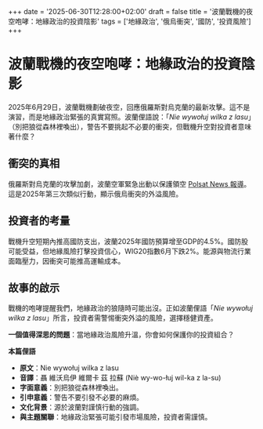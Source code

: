 +++
date = '2025-06-30T12:28:00+02:00'
draft = false
title = '波蘭戰機的夜空咆哮：地緣政治的投資陰影'
tags = ['地緣政治', '俄烏衝突', '國防', '投資風險']
+++

# 波蘭戰機的夜空咆哮：地緣政治的投資陰影

2025年6月29日，波蘭戰機劃破夜空，回應俄羅斯對烏克蘭的最新攻擊。這不是演習，而是地緣政治緊張的真實寫照。波蘭俚語說：「*Nie wywołuj wilka z lasu*」（別把狼從森林裡喚出），警告不要挑起不必要的衝突，但戰機升空對投資者意味著什麼？

## 衝突的真相

俄羅斯對烏克蘭的攻擊加劇，波蘭空軍緊急出動以保護領空 [Polsat News 報導](https://www.polsatnews.pl/wiadomosc/2025-06-29/rosyjski-ostrzal-ukrainy-polska-znow-poderwala-samoloty/)。這是2025年第三次類似行動，顯示俄烏衝突的外溢風險。

## 投資者的考量

戰機升空短期內推高國防支出，波蘭2025年國防預算增至GDP的4.5%。國防股可能受益，但地緣風險打擊投資信心，WIG20指數6月下跌2%。能源與物流行業面臨壓力，因衝突可能推高運輸成本。

## 故事的啟示

戰機的咆哮提醒我們，地緣政治的狼隨時可能出沒。正如波蘭俚語「*Nie wywołuj wilka z lasu*」所言，投資者需警惕衝突外溢的風險，選擇穩健資產。

**一個值得深思的問題**：當地緣政治風險升溫，你會如何保護你的投資組合？

**本篇俚語**  
- **原文**：Nie wywołuj wilka z lasu  
- **音譯**：聶 維沃烏伊 維爾卡 茲 拉蘇 (Niè wy-wo-łuj wil-ka z la-su)  
- **字面意義**：別把狼從森林裡喚出。  
- **引申意義**：警告不要引發不必要的麻煩。  
- **文化背景**：源於波蘭對謹慎行動的強調。  
- **與主題關聯**：地緣政治緊張可能引發市場風險，投資者需謹慎。
